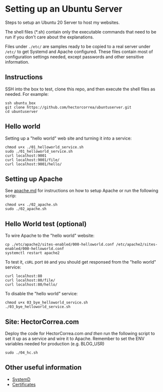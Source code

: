 # Setting up an Ubuntu Server
Steps to setup an Ubuntu 20 Server to host my websites.

The shell files (*.sh) contain only the executable commands that need to be run if you don't care about the explanations.

Files under `./etc/` are samples ready to be copied to a real server under `/etc/` to get Systemd and Apache configured. These files contain most of configuration settings needed, except passwords and other sensitive information.


## Instructions
SSH into the box to test, clone this repo, and then execute the shell files as needed. For example:

```
ssh ubuntu_box
git clone https://github.com/hectorcorrea/ubuntuserver.git
cd ubuntuserver
```

## Hello world
Setting up a "hello world" web site and turning it into a service:

```
chmod u+x ./01_helloworld_service.sh
sudo ./01_helloworld_service.sh
curl localhost:9001
curl localhost:9001/file/
curl localhost:9001/hello/
```

## Setting up Apache
See [apache.md](https://github.com/hectorcorrea/ubuntuserver/blob/main/apache.md) for instructions on how to setup Apache or run the following scrip:

```
chmod u+x ./02_apache.sh
sudo ./02_apache.sh
```

## Hello World test (optional) 
To wire Apache to the "hello world" website:

```
cp ./etc/apache2/sites-enabled/000-helloworld.conf /etc/apache2/sites-enabled/000-helloworld.conf
systemctl restart apache2
```

To test it, `cURL` port `80` and you should get responsed from the "hello world" service:

```
curl localhost:80 
curl localhost:80/file/ 
curl localhost:80/hello/ 
```

To disable the "hello world" service:

```
chmod u+x 03_bye_helloworld_service.sh
./03_bye_helloworld_service.sh
```

## Site: HectorCorrea.com
Deploy the code for HectorCorrea.com *and then* run the following script to set it up as a service and wire it to Apache. Remember to set the ENV variables needed for production (e.g. BLOG_USR)

```
sudo ./04_hc.sh
```

## Other useful information

* [SystemD](https://github.com/hectorcorrea/ubuntuserver/tree/main/systemd.md)
* [Certificates](https://github.com/hectorcorrea/ubuntuserver/tree/main/certs.md)